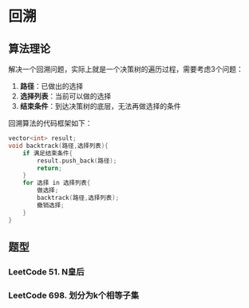 # 回溯

## 算法理论

解决一个回溯问题，实际上就是一个决策树的遍历过程，需要考虑3个问题：
1. **路径**：已做出的选择
2. **选择列表**：当前可以做的选择
3. **结束条件**：到达决策树的底层，无法再做选择的条件

回溯算法的代码框架如下：
```cpp
vector<int> result;
void backtrack(路径,选择列表){
    if 满足结束条件{
        result.push_back(路径);
        return;
    }
    for 选择 in 选择列表{
        做选择;
        backtrack(路径,选择列表);
        撤销选择;
    }
}
```

## 题型

### LeetCode 51. N皇后

### LeetCode 698. 划分为k个相等子集
